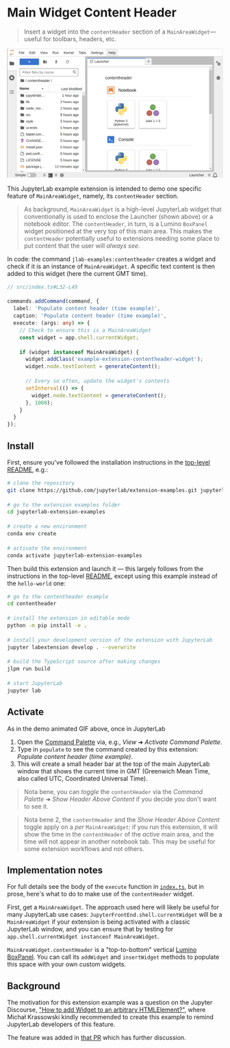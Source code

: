 # Main Widget Content Header

> Insert a widget into the `contentHeader` section of a `MainAreaWidget`—useful for toolbars, headers, etc.

![Demo: activate the extension using Command Palette to populate the time in GMT in the content header](./preview.gif)

This JupyterLab example extension is intended to demo one specific feature of `MainAreaWidget`, namely, its `contentHeader` section.

> As background, `MainAreaWidget` is a high-level JupyterLab widget that conventionally is used to enclose the Launcher (shown above) or a notebook editor. The `contentHeader`, in turn, is a Lumino `BoxPanel` widget positioned at the very top of this main area. This makes the `contentHeader` potentially useful to extensions needing some place to put content that the user will _always see_.

In code: the command `jlab-examples:contentheader` creates a widget and check if it is an instance of `MainAreaWidget`. A specific text content is then added to this widget (here the current GMT time).

```ts
// src/index.ts#L32-L49

commands.addCommand(command, {
  label: 'Populate content header (time example)',
  caption: 'Populate content header (time example)',
  execute: (args: any) => {
    // Check to ensure this is a MainAreaWidget
    const widget = app.shell.currentWidget;

    if (widget instanceof MainAreaWidget) {
      widget.addClass('example-extension-contentheader-widget');
      widget.node.textContent = generateContent();

      // Every so often, update the widget's contents
      setInterval(() => {
        widget.node.textContent = generateContent();
      }, 1000);
    }
  }
});
```

## Install

First, ensure you've followed the installation instructions in the [top-level README](../README.md), e.g.:

```bash
# clone the repository
git clone https://github.com/jupyterlab/extension-examples.git jupyterlab-extension-examples

# go to the extension examples folder
cd jupyterlab-extension-examples

# create a new environment
conda env create

# activate the environment
conda activate jupyterlab-extension-examples
```

Then build this extension and launch it — this largely follows from the instructions in the top-level [README](../README.md), except using this example instead of the `hello-world` one:

```bash
# go to the contentheader example
cd contentheader

# install the extension in editable mode
python -m pip install -e .

# install your development version of the extension with JupyterLab
jupyter labextension develop . --overwrite

# build the TypeScript source after making changes
jlpm run build

# start JupyterLab
jupyter lab
```

## Activate

As in the demo animated GIF above, once in JupyterLab

1. Open the [Command Palette](https://jupyterlab.readthedocs.io/en/stable/user/commands.html) via, e.g., _View_ ➜ _Activate Command Palette_.
2. Type in `populate` to see the command created by this extension: _Populate content header (time example)_.
3. This will create a small header bar at the top of the main JupyterLab window that shows the current time in GMT (Greenwich Mean Time, also called UTC, Coordinated Universal Time).

> Nota bene, you can _toggle_ the `contentHeader` via the _Command Palette_ ➜ _Show Header Above Content_ if you decide you don't want to see it.

> Nota bene 2, the `contentHeader` and the _Show Header Above Content_ toggle apply on a _per_ `MainAreaWidget`: if you run this extension, it will show the time in the `contentHeader` of the _active_ main area, and the time will not appear in another notebook tab. This may be useful for some extension workflows and not others.

## Implementation notes

For full details see the body of the `execute` function in [`index.ts`](./src/index.ts), but in prose, here's what to do to make use of the `contentHeader` widget.

First, get a `MainAreaWidget`. The approach used here will likely be useful for many JupyterLab use cases: `JupyterFrontEnd.shell.currentWidget` will be a `MainAreaWidget` if your extension is being activated with a classic JupyterLab window, and you can ensure that by testing for `app.shell.currentWidget instanceof MainAreaWidget`.

`MainAreaWidget.contentHeader` is a "top-to-bottom" vertical [Lumino BoxPanel](https://lumino.readthedocs.io/en/stable/api/classes/widgets.BoxPanel-1.html). You can call its `addWidget` and `insertWidget` methods to populate this space with your own custom widgets.

## Background

The motivation for this extension example was a question on the Jupyter Discourse, ["How to add Widget to an arbitrary HTMLElement?"](https://discourse.jupyter.org/t/how-to-add-widget-to-an-arbitrary-htmlelement/11576), where Michał Krassowski kindly recommended to create this example to remind JupyterLab developers of this feature.

The feature was added in [that PR](https://github.com/jupyterlab/jupyterlab/pull/9984) which has further discussion.
